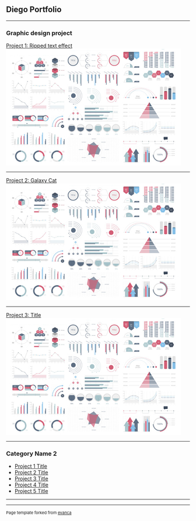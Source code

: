 ## Diego Portfolio

---

### Graphic design project 

[Project 1: Ripped text effect](/sample_page)
<img src="images/dummy_thumbnail.jpg?raw=true"/>

---
[Project 2: Galaxy Cat](/pdf/sample_presentation.pdf)
<img src="images/dummy_thumbnail.jpg?raw=true"/>

---
[Project 3: Title](http://example.com/)
<img src="images/dummy_thumbnail.jpg?raw=true"/>

---

### Category Name 2

- [Project 1 Title](http://example.com/)
- [Project 2 Title](http://example.com/)
- [Project 3 Title](http://example.com/)
- [Project 4 Title](http://example.com/)
- [Project 5 Title](http://example.com/)

---




---
<p style="font-size:11px">Page template forked from <a href="https://github.com/evanca/quick-portfolio">evanca</a></p>
<!-- Remove above link if you don't want to attibute -->

